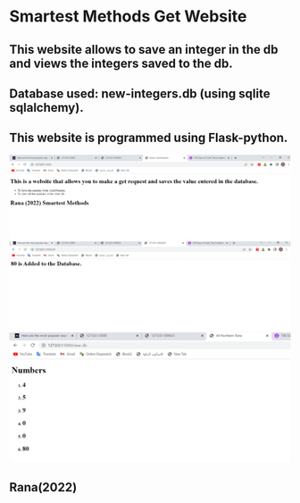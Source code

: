 # Smartest Methods Get Website
## This website allows to save an integer in the db and views the integers saved to the db.

## Database used: new-integers.db (using sqlite sqlalchemy).
## This website is programmed using Flask-python.

![img.png](img.png)
![img_1.png](img_1.png)
![img_2.png](img_2.png)

## Rana(2022)